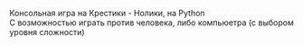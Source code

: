 Консольная игра на Крестики - Нолики, на Python  
С возможностью играть против человека, либо компьюетра (с выбором уровня сложности)
